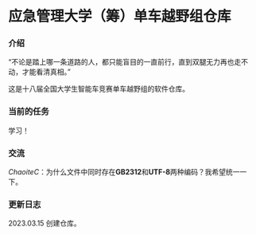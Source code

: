 # 应急管理大学（筹）单车越野组仓库

### 介绍
“不论是踏上哪一条道路的人，都只能盲目的一直前行，直到双腿无力再也走不动，才能看清真相。”

这是十八届全国大学生智能车竞赛单车越野组的软件仓库。

### 当前的任务
学习！

### 交流
*ChaoiteC*：为什么文件中同时存在**GB2312**和**UTF-8**两种编码？我希望统一一下。

### 更新日志
2023.03.15 创建仓库。